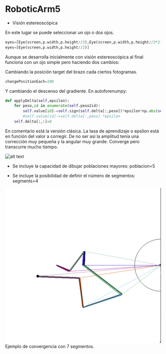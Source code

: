 # RoboticArm5

* Visión estereoscópica

En este lugar se puede seleccionar un ojo o dos ojos.
```python
eyes=[Eye(screen,p.width,p.height//3),Eye(screen,p.width,p.height//3*2)]
eyes=[Eye(screen,p.width,p.height//2)]
```

Aunque se desarrolla inicialmente con visión estereoscópica al final funciona con un ojo simple pero haciendo dos cambios:

Cambiando la posición target del brazo cada ciertos fotogramas.
```python
changePositionEach=200
```

Y cambiando el descenso del gradiente.
En autoforenumpy:
```python
def applyDelta(self,epsilon):
    for peso,id in enumerate(self.peso2id):
        self.value[id]-=self.sign(self.delta[:,peso])*epsilon*np.abs(self.value[id])
        #self.value[id]-=self.delta[:,peso]	*epsilon
    self.delta[:,:]=0
```
En comentario está la versión clásica.
La tasa de aprendizaje o epsilon está en función del valor a corregir. De no ser así la amplitud tenía una corrección muy pequeña y la angular muy grande. Converge pero transcurre mucho tiempo.

![alt text](assets/Gifable-2025-01-16T07:46:39.gif)

* Se incluye la capacidad de dibujar poblaciones mayores: poblacion=5

* Se incluye la posibilidad de definir el número de segmentos: segments=4

![alt text](assets/convergencia.png)
Ejemplo de convergencia con 7 segmentos.